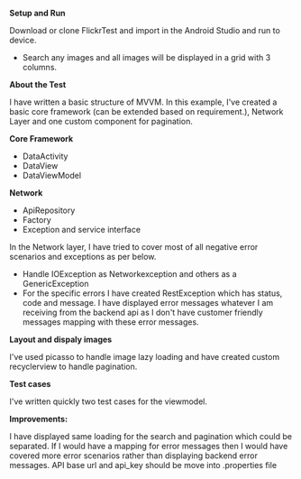 **Setup and Run**

Download or clone FlickrTest and import in the Android Studio and run to device.

 * Search any images and all images will be displayed in a grid with 3 columns.

**About the Test**

I have written a basic structure of MVVM. In this example, I've created a basic core framework (can be extended based on requirement.), Network Layer and one custom component for pagination. 

**Core Framework**

  * DataActivity 
  * DataView
  * DataViewModel
  
**Network**

   * ApiRepository
   * Factory
   * Exception and service interface
   
   In the Network layer, I have tried to cover most of all negative error scenarios and exceptions as per below.
   
   * Handle IOException as Networkexception and others as a GenericException
   * For the specific errors I have created RestException which has status, code and message. 
      I have displayed error messages whatever I am receiving from the backend api as I don't have customer friendly messages mapping with these error messages. 
  
**Layout and dispaly images**

 I've used picasso to handle image lazy loading and have created custom recyclerview to handle pagination.
 
 
**Test cases**

I've written quickly two test cases for the viewmodel. 
 
**Improvements:**

 I have displayed same loading for the search and pagination which could be separated.
 If I would have a mapping for error messages then I would have covered more error scenarios rather than displaying backend error messages.
 API base url and api_key should be move into .properties file
